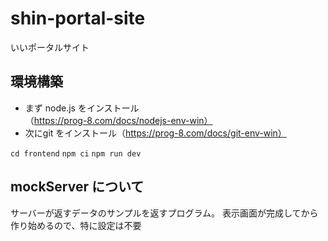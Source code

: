 # shin-portal-site

いいポータルサイト

## 環境構築

- まず node.js をインストール（https://prog-8.com/docs/nodejs-env-win）
- 次にgit をインストール（https://prog-8.com/docs/git-env-win）

`cd frontend`
`npm ci`
`npm run dev`

## mockServer について

サーバーが返すデータのサンプルを返すプログラム。
表示画面が完成してから作り始めるので、特に設定は不要
